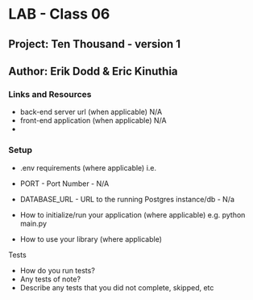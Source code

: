 # LAB - Class 06
## Project: Ten Thousand - version 1
## Author: Erik Dodd & Eric Kinuthia
### Links and Resources

- back-end server url (when applicable) N/A 
- front-end application (when applicable) N/A
- 
### Setup

- .env requirements (where applicable)
i.e.

- PORT - Port Number - N/A 
- DATABASE_URL - URL to the running Postgres instance/db - N/a

- How to initialize/run your application (where applicable)
e.g. python main.py

- How to use your library (where applicable)

Tests

- How do you run tests?
- Any tests of note?
- Describe any tests that you did not complete, skipped, etc